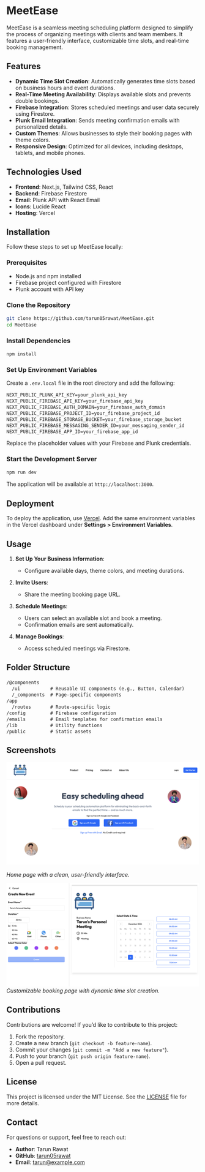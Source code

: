
# MeetEase

MeetEase is a seamless meeting scheduling platform designed to simplify the process of organizing meetings with clients and team members. It features a user-friendly interface, customizable time slots, and real-time booking management.

## Features

- **Dynamic Time Slot Creation**: Automatically generates time slots based on business hours and event durations.
- **Real-Time Meeting Availability**: Displays available slots and prevents double bookings.
- **Firebase Integration**: Stores scheduled meetings and user data securely using Firestore.
- **Plunk Email Integration**: Sends meeting confirmation emails with personalized details.
- **Custom Themes**: Allows businesses to style their booking pages with theme colors.
- **Responsive Design**: Optimized for all devices, including desktops, tablets, and mobile phones.

## Technologies Used

- **Frontend**: Next.js, Tailwind CSS, React
- **Backend**: Firebase Firestore
- **Email**: Plunk API with React Email
- **Icons**: Lucide React
- **Hosting**: Vercel

## Installation

Follow these steps to set up MeetEase locally:

### Prerequisites

- Node.js and npm installed
- Firebase project configured with Firestore
- Plunk account with API key

### Clone the Repository
```bash
git clone https://github.com/tarun05rawat/MeetEase.git
cd MeetEase
```

### Install Dependencies
```bash
npm install
```

### Set Up Environment Variables

Create a `.env.local` file in the root directory and add the following:

```env
NEXT_PUBLIC_PLUNK_API_KEY=your_plunk_api_key
NEXT_PUBLIC_FIREBASE_API_KEY=your_firebase_api_key
NEXT_PUBLIC_FIREBASE_AUTH_DOMAIN=your_firebase_auth_domain
NEXT_PUBLIC_FIREBASE_PROJECT_ID=your_firebase_project_id
NEXT_PUBLIC_FIREBASE_STORAGE_BUCKET=your_firebase_storage_bucket
NEXT_PUBLIC_FIREBASE_MESSAGING_SENDER_ID=your_messaging_sender_id
NEXT_PUBLIC_FIREBASE_APP_ID=your_firebase_app_id
```

Replace the placeholder values with your Firebase and Plunk credentials.

### Start the Development Server
```bash
npm run dev
```

The application will be available at `http://localhost:3000`.

## Deployment

To deploy the application, use [Vercel](https://vercel.com/). Add the same environment variables in the Vercel dashboard under **Settings > Environment Variables**.

## Usage

1. **Set Up Your Business Information**:
   - Configure available days, theme colors, and meeting durations.

2. **Invite Users**:
   - Share the meeting booking page URL.

3. **Schedule Meetings**:
   - Users can select an available slot and book a meeting.
   - Confirmation emails are sent automatically.

4. **Manage Bookings**:
   - Access scheduled meetings via Firestore.

## Folder Structure

```
/@components
  /ui           # Reusable UI components (e.g., Button, Calendar)
  /_components  # Page-specific components
/app
  /routes       # Route-specific logic
/config         # Firebase configuration
/emails         # Email templates for confirmation emails
/lib            # Utility functions
/public         # Static assets
```

## Screenshots

![Home Page](./screenshots/landingPage.png)  

_Home page with a clean, user-friendly interface._



![Booking Page](./screenshots/bookingPage.png)  
_Customizable booking page with dynamic time slot creation._

## Contributions

Contributions are welcome! If you’d like to contribute to this project:

1. Fork the repository.
2. Create a new branch (`git checkout -b feature-name`).
3. Commit your changes (`git commit -m "Add a new feature"`).
4. Push to your branch (`git push origin feature-name`).
5. Open a pull request.

## License

This project is licensed under the MIT License. See the [LICENSE](LICENSE) file for more details.

## Contact

For questions or support, feel free to reach out:

- **Author**: Tarun Rawat  
- **GitHub**: [tarun05rawat](https://github.com/tarun05rawat)  
- **Email**: tarun@example.com
